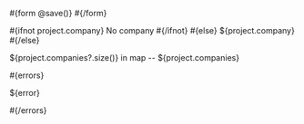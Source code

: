 \#{form @save()} \#{/form}

\#{ifnot project.company} No company \#{/ifnot} \#{else} ${project.company} \#{/else}

${project.companies?.size()} in map -- ${project.companies}

\#{errors}

${error}

\#{/errors}

